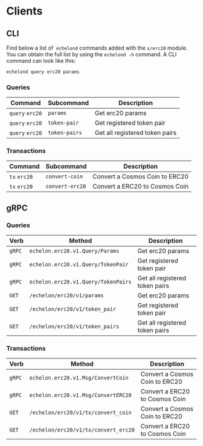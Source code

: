<!--
order: 8
-->

# Clients

## CLI

Find below a list of  `echelond` commands added with the  `x/erc20` module. You can obtain the full list by using the `echelond -h` command. A CLI command can look like this:

```bash
echelond query erc20 params
```

### Queries

| Command                | Subcommand    | Description                    |
| ---------------------- | ------------- | ------------------------------ |
| `query` `erc20` | `params`      | Get erc20 params        |
| `query` `erc20` | `token-pair`  | Get registered token pair      |
| `query` `erc20` | `token-pairs` | Get all registered token pairs |

### Transactions

| Command             | Subcommand      | Description                    |
| ------------------- | --------------- | ------------------------------ |
| `tx` `erc20` | `convert-coin`  | Convert a Cosmos Coin to ERC20 |
| `tx` `erc20` | `convert-erc20` | Convert a ERC20 to Cosmos Coin |

## gRPC

### Queries

| Verb   | Method                                   | Description                    |
| ------ | ---------------------------------------- | ------------------------------ |
| `gRPC` | `echelon.erc20.v1.Query/Params`     | Get erc20 params        |
| `gRPC` | `echelon.erc20.v1.Query/TokenPair`  | Get registered token pair      |
| `gRPC` | `echelon.erc20.v1.Query/TokenPairs` | Get all registered token pairs |
| `GET`  | `/echelon/erc20/v1/params`          | Get erc20 params        |
| `GET`  | `/echelon/erc20/v1/token_pair`      | Get registered token pair      |
| `GET`  | `/echelon/erc20/v1/token_pairs`     | Get all registered token pairs |

### Transactions

| Verb   | Method                                    | Description                    |
| ------ | ----------------------------------------- | ------------------------------ |
| `gRPC` | `echelon.erc20.v1.Msg/ConvertCoin`   | Convert a Cosmos Coin to ERC20 |
| `gRPC` | `echelon.erc20.v1.Msg/ConvertERC20`  | Convert a ERC20 to Cosmos Coin |
| `GET`  | `/echelon/erc20/v1/tx/convert_coin`  | Convert a Cosmos Coin to ERC20 |
| `GET`  | `/echelon/erc20/v1/tx/convert_erc20` | Convert a ERC20 to Cosmos Coin |

<!-- ## JSON-RPC

TODO

- Prereq: intrarelaying enabled, pair enabled, evm hook enabled
- Transfer registered ERC20 to module address
- Should update balance on the bank module -->
